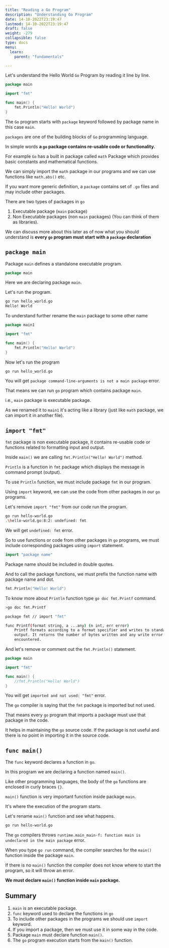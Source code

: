 ```yaml
---
title: "Reading a Go Program"
description: "Understanding Go Program"
date: 14-10-2022T23:19:47
lastmod: 14-10-2022T23:19:47
draft: false
weight: -279
collapsible: false
type: docs
menu:
  learn:
    parent: "fundamentals"

---
```


Let's understand the Hello World `Go` Program by reading it line by line.

```go
package main

import "fmt"

func main() {
    fmt.Println("Hello! World")
}
```

The `Go` program starts with `package` keyword followed by package name in this case `main`.

`packages` are one of the building blocks of `Go` programming language.

In simple words **a `go` package contains re-usable code or functionality.**

For example `Go` has a built in package called `math` Package which provides basic constants and mathematical functions.

We can simply import the `math` package in our programs and we can use functions like `math.abs()` etc. 

If you want more generic definition, a `package` contains set of `.go` files and may include other packages.

There are two types of packages in `go`

1. Executable package (`main` package)
2. Non Executable packages (non `main` packages) (You can think of them as libraries). 

We can discuss more about this later as of now what you should understand is **every `go` program must start with a `package` declaration**

## `package main`

Package `main` defines a standalone executable program. 

```go
package main
```
Here we are declaring package `main`. 

Let's run the program.

```bash
go run hello_world.go
Hello! World
```
To understand further rename the `main` package to some other name

```go
package main1

import "fmt"

func main() {
	fmt.Println("Hello! World")
}
```

Now let's run the program

```bash
go run hello_world.go
```

You will get `package command-line-arguments is not a main package` error. 

That means we can run `go` program which contains package `main`.

i.e., `main` package is executable package. 

As we renamed it to `main1` it's acting like a library (just like `math` package, we can import it in another file).

## `import "fmt"`

`fmt` package is non executable package, it contains re-usable code or functions related to formatting input and output.  

Inside `main()` we are calling `fmt.Println("Hello! World")` method. 

`Println` is a function in `fmt` package which displays the message in command prompt (output).

To use `Println` function, we must include package `fmt` in our program.

Using `import` keyword, we can use the code from other packages in our `go` programs. 

Let's remove `import "fmt"` from our code run the program.

```bash
go run hello-world.go
.\hello-world.go:8:2: undefined: fmt
```

We will get `undefined: fmt` error. 

So to use functions or code from other packages in `go` programs, we must include corresponding packages using `import` statement. 

```go
import "package name"
```

Package name should be included in double quotes. 

And to call the package functions, we must prefix the function name with package name and dot.

```go
fmt.Println("Hello! World")
```

To know more about `Println` function type `go doc fmt.Printf` command.

```bash
>go doc fmt.Printf

package fmt // import "fmt"

func Printf(format string, a ...any) (n int, err error)
    Printf formats according to a format specifier and writes to standard
    output. It returns the number of bytes written and any write error
    encountered.
```

And let's remove or comment out the `fmt.Println()` statement. 

```go
package main

import "fmt"

func main() {
	//fmt.Println("Hello! World")
}

```

You will get `imported and not used: "fmt"` error. 

The `go` compiler is saying that the `fmt` package is imported but not used. 

That means every `go` program that imports a package must use that package in the code. 

It helps in maintaining the `go` source code. If the package is not useful and there is no point in importing it in the source code.

## `func main()`

The `func` keyword declares a function in `go`. 

In this program we are declaring a function named `main()`.

Like other programming languages, the body of the `go` functions are enclosed in curly braces `{}`.

`main()` function is very important function inside package `main`.

It's where the execution of the program starts.

Let's rename `main()` function and see what happens.

```bash
go run hello-world.go
```

The `go` compilers throws `runtime.main_main·f: function main is undeclared in the main package` error.

When you type `go run` command, the compiler searches for the `main()` function inside the package `main`.

If there is no `main()` function the compiler does not know where to start the program, so it will throw an error.

**We must declare `main()` function inside `main` package.**

## Summary

1. `main` is an executable package.
2. `func` keyword used to declare the functions in `go`
3. To include other packages in the programs we should use `import` keyword.
4. If you import a package, then we must use it in some way in the code.
5. Package `main` must declare function `main()`.
6. The `go` program execution starts from the `main()` function.